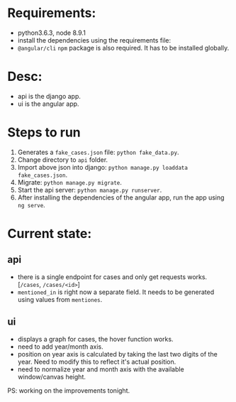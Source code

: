 # Requirements:
- python3.6.3, node 8.9.1
- install the dependencies using the requirements file:
- `@angular/cli` `npm` package is also required. It has to be installed globally.

# Desc:
- api is the django app.
- ui is the angular app.

# Steps to run

1. Generates a `fake_cases.json` file: `python fake_data.py`.
2. Change directory to `api` folder.
3. Import above json into django: `python manage.py loaddata fake_cases.json`.
4. Migrate: `python manage.py migrate`.
5. Start the api server: `python manage.py runserver`.
6. After installing the dependencies of the angular app, run the app using `ng serve`.

# Current state:

## api
- there is a single endpoint for cases and only get requests works. [`/cases`, `/cases/<id>`]
- `mentioned_in` is right now a separate field. It needs to be generated using values from `mentiones`.

## ui
- displays a graph for cases, the hover function works.
- need to add year/month axis.
- position on year axis is calculated by taking the last two digits of the year. Need to modify this to reflect it's actual position.
- need to normalize year and month axis with the available window/canvas height.

PS: working on the improvements tonight.
